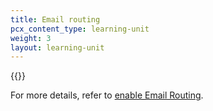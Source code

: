 ```yaml
---
title: Email routing
pcx_content_type: learning-unit
weight: 3
layout: learning-unit
---
```


{{<render file="_email-routing-definition.md" productFolder="email-routing">}}

For more details, refer to [enable Email Routing](/email-routing/get-started/).